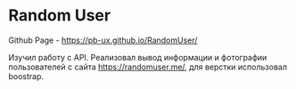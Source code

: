 # Random User
Github Page - https://pb-ux.github.io/RandomUser/

Изучил работу с API. Реализовал вывод информации и фотографии пользователей с сайта https://randomuser.me/, для верстки использовал boostrap.
